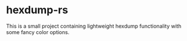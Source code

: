 # hexdump-rs

This is a small project containing lightweight hexdump functionality with some fancy color options.
